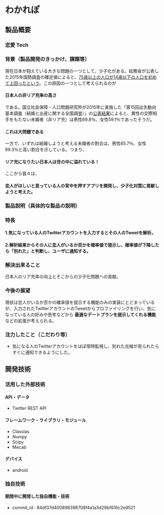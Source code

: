 # わかれぽ
## 製品概要
### 恋愛 Tech

### 背景（製品開発のきっかけ、課題等）
現在日本が抱えている大きな問題の一つとして、少子化がある。総務省が公表した2015年国勢調査の確定値によると、[75歳以上の人口が14歳以下の人口を初めて上回ったという](http://www.nikkei.com/article/DGXLASFS26H5A_W6A021C1MM8000/)。この原因の一つとして考えられるのが
#### 日本人の非リア充率の高さ
である。国立社会保障・人口問題研究所が2015年に実施した「第15回出生動向基本調査（結婚と出産に関する全国調査）」の[公表結果](http://www.ipss.go.jp/ps-doukou/j/doukou15/doukou15_gaiyo.asp)によると、異性の交際相手をもたない未婚者（非リア充）は男性69.8％、女性59.1％であったそうだ。
#### これは大問題である
一方で、いずれは結婚しようと考える未婚者の割合は、男性85.7％、女性89.3％と高い割合を示している。つまり、
#### リア充になりたい日本人は世の中に溢れている！
ここから我々は、
#### 恋人がほしいと思っている人の背中を押すアプリを開発し、少子化対策に貢献しようと考えた。

### 製品説明（具体的な製品の説明）
### 特長
#### 1.気になっている人のTwitterアカウントを入力するとその人のTweetを解析。
#### 2.解析結果からその人に恋人がいるか否かを確率値で提示し、確率値が下降したら「別れた」と判断し、ユーザに通知する。

### 解決出来ること
日本人のリア充率の向上とそこからの少子化問題への貢献。
### 今後の展望
現状は恋人がいるか否かの確率値を提示する機能のみの実装にとどまっているが、入力されたTwitterアカウントのTweetからプロファイリングを行い、気になっている人の好みや思考などから **最適なデートプランを提示してくれる機能** などの拡張が考えられる。
### 注力したこと（こだわり等）
* 気になる人のTwitterアカウントをほぼ常時監視し、別れた兆候が見られたらすぐに通知できるようにした。

## 開発技術
### 活用した外部技術
#### API・データ
* Twitter REST API

#### フレームワーク・ライブラリ・モジュール
* Classias
* Numpy
* Scipy
* Mecab

#### デバイス
* android

### 独自技術
#### 期間中に開発した独自機能・技術
* commit_id : 84df37d400898396708f4a1a3d29bf616c2e9521
